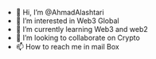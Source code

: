 - 👋 Hi, I’m @AhmadAlashtari
- 👀 I’m interested in Web3 Global
- 🌱 I’m currently learning Web3 and web2
- 💞️ I’m looking to collaborate on Crypto
- 📫 How to reach me in mail Box

<!---
AhmadAlashtari/AhmadAlashtari is a ✨ special ✨ repository because its `README.md` (this file) appears on your GitHub profile.
You can click the Preview link to take a look at your changes.
--->
